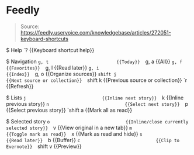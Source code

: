 # Feedly

> Source: https://feedly.uservoice.com/knowledgebase/articles/272051-keyboard-shortcuts

$ Help
    `?                             {{Keyboard shortcut help}} 

$ Navigation
    `g, t                          {{Today}} 
    `g, a                          {{All}} 
    `g, f                          {{Favorites}} 
    `g, l                          {{Read later}} 
    `g, i                          {{Index}} 
    `g, o                          {{Organize sources}} 
    `shift j                       {{Next source or collection}} 
    `shift k                       {{Previous source or collection}} 
    `r                             {{Refresh}} 

$ Lists
    `j                             {{Inline next story}} 
    `k                             {{Inline previous story}} 
    `n                             {{Select next story}} 
    `p                             {{Select previous story}} 
    `shift a                       {{Mark all as read}} 

$ Selected story
    `o                             {{Inline/close currently selected story}} 
    `v                             {{View original in a new tab}} 
    `m                             {{Toggle mark as read}} 
    `x                             {{Mark as read and hide}} 
    `s                             {{Read later}} 
    `b                             {{Buffer}} 
    `c                             {{Clip to Evernote}} 
    `shift v                       {{Preview}} 


